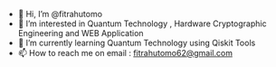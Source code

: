 - 👋 Hi, I’m @fitrahutomo
- 👀 I’m interested in Quantum Technology , Hardware Cryptographic Engineering and WEB Application
- 🌱 I’m currently learning Quantum Technology using Qiskit Tools 
- 📫 How to reach me on email : fitrahutomo62@gmail.com

<!---
fitrahutomo/fitrahutomo is a ✨ special ✨ repository because its `README.md` (this file) appears on your GitHub profile.
You can click the Preview link to take a look at your changes.
--->
